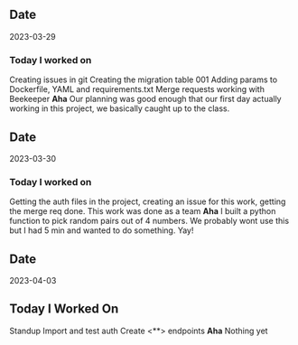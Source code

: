 ## Date
2023-03-29
### Today I worked on
Creating issues in git
Creating the migration table 001
Adding params to Dockerfile, YAML and requirements.txt
Merge requests
working with Beekeeper
**Aha**
Our planning was good enough that our first day actually working in this project, we basically caught up to the class.
## Date
2023-03-30
### Today I worked on
Getting the auth files in the project, creating an issue for this work, getting the merge req done.
    This work was done as a team
**Aha**
I built a python function to pick random pairs out of 4 numbers.
We probably wont use this but I had 5 min and wanted to do something. Yay!

## Date
2023-04-03
## Today I Worked On
Standup
Import and test auth
Create <**> endpoints
**Aha**
Nothing yet
